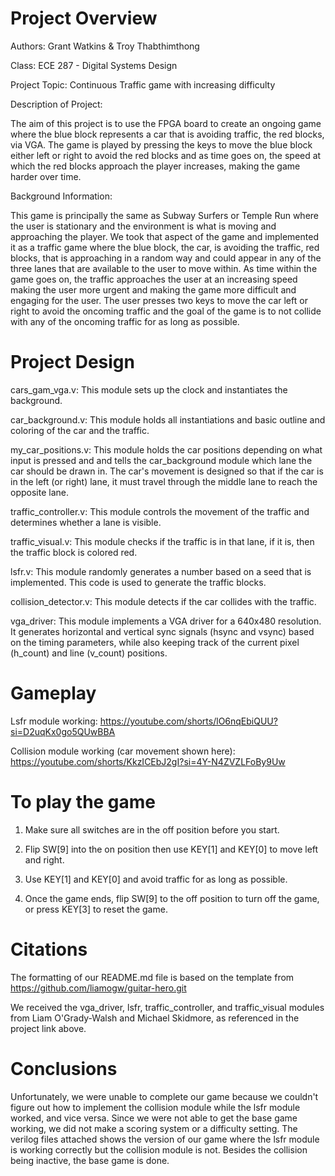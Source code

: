 # Project Overview
Authors: Grant Watkins & Troy Thabthimthong

Class: ECE 287 - Digital Systems Design

Project Topic: Continuous Traffic game with increasing difficulty

Description of Project:

The aim of this project is to use the FPGA board to create an ongoing game where the blue block represents a car that is avoiding traffic, the red blocks, via VGA. The game is played by pressing the keys to move the blue block either left or right to avoid the red blocks and as time goes on, the speed at which the red blocks approach the player increases, making the game harder over time.

Background Information:

This game is principally the same as Subway Surfers or Temple Run where the user is stationary and the environment is what is moving and approaching the player. We took that aspect of the game and implemented it as a traffic game where the blue block, the car, is avoiding the traffic, red blocks, that is approaching in a random way and could appear in any of the three lanes that are available to the user to move within. As time within the game goes on, the traffic approaches the user at an increasing speed making the user more urgent and making the game more difficult and engaging for the user. The user presses two keys to move the car left or right to avoid the oncoming traffic and the goal of the game is to not collide with any of the oncoming traffic for as long as possible.

# Project Design

cars_gam_vga.v: This module sets up the clock and instantiates the background.

car_background.v: This module holds all instantiations and basic outline and coloring of the car and the traffic.

my_car_positions.v: This module holds the car positions depending on what input is pressed and and tells the car_background module which lane the car should be drawn in. The car's movement is designed so that if the car is in the left (or right) lane, it must travel through the middle lane to reach the opposite lane.

traffic_controller.v: This module controls the movement of the traffic and determines whether a lane is visible.

traffic_visual.v: This module checks if the traffic is in that lane, if it is, then the traffic block is colored red. 

lsfr.v: This module randomly generates a number based on a seed that is implemented. This code is used to generate the traffic blocks. 

collision_detector.v: This module detects if the car collides with the traffic.

vga_driver: This module implements a VGA driver for a 640x480 resolution. It generates horizontal and vertical sync signals (hsync and vsync) based on the timing parameters, while also keeping track of the current pixel (h_count) and line (v_count) positions.

# Gameplay

Lsfr module working: https://youtube.com/shorts/lO6nqEbiQUU?si=D2uqKx0go5QUwBBA

Collision module working (car movement shown here): https://youtube.com/shorts/KkzICEbJ2gI?si=4Y-N4ZVZLFoBy9Uw

# To play the game

1. Make sure all switches are in the off position before you start.

2. Flip SW[9] into the on position then use KEY[1] and KEY[0] to move left and right.

3. Use KEY[1] and KEY[0] and avoid traffic for as long as possible.

4. Once the game ends, flip SW[9] to the off position to turn off the game, or press KEY[3] to reset the game.
   
# Citations

The formatting of our README.md file is based on the template from https://github.com/liamogw/guitar-hero.git

We received the vga_driver, lsfr, traffic_controller, and traffic_visual modules from Liam O'Grady-Walsh and Michael Skidmore, as referenced in the project link above.

# Conclusions
Unfortunately, we were unable to complete our game because we couldn't figure out how to implement the collision module while the lsfr module worked, and vice versa. Since we were not able to get the base game working, we did not make a scoring system or a difficulty setting. The verilog files attached shows the version of our game where the lsfr module is working correctly but the collision module is not. Besides the collision being inactive, the base game is done. 
 


